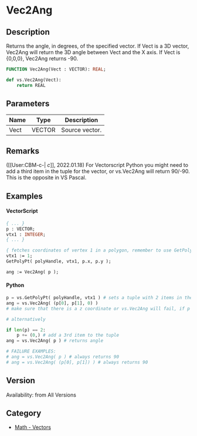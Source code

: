 # Vec2Ang

## Description
Returns the angle, in degrees, of the specified vector. If Vect is a 3D vector, Vec2Ang will return the 3D angle between Vect and the X axis. If Vect is {0,0,0}, Vec2Ang returns -90.

```pascal
FUNCTION Vec2Ang(Vect : VECTOR): REAL;
```

```python
def vs.Vec2Ang(Vect):
    return REAL
```

## Parameters
|Name|Type|Description|
|---|---|---|
|Vect|VECTOR|Source vector.|

## Remarks
([[User:CBM-c-| _c_]], 2022.01.18) For Vectorscript Python you might need to add a third item in the tuple for the vector, or vs.Vec2Ang will return 90/-90. This is the opposite in VS Pascal.

## Examples
#### VectorScript ####
```pascal
{ ... }
p : VECTOR;
vtx1 : INTEGER;
{ ... }

{ fetches coordinates of vertex 1 in a polygon, remember to use GetPolylineVertex if it's a polyline!  }
vtx1 := 1;
GetPolyPt( polyHandle, vtx1, p.x, p.y ); 

ang := Vec2Ang( p );
```
#### Python ####
```python
p = vs.GetPolyPt( polyHandle, vtx1 ) # sets a tuple with 2 items in the form ( 0, 0 )
ang = vs.Vec2Ang( (p[0], p[1], 0) ) 
# make sure that there is a z coordinate or vs.Vec2Ang will fail, if p has only 2 items (VS Python only, Pascal OK )

# alternatively

if len(p) == 2:
    p += (0,) # add a 3rd item to the tuple
ang = vs.Vec2Ang( p ) # returns angle

# FAILURE EXAMPLES:
# ang = vs.Vec2Ang( p ) # always returns 90
# ang = vs.Vec2Ang( (p[0], p[1]) ) # always returns 90
```

## Version
Availability: from All Versions

## Category
* [Math - Vectors](../Categories/Math%20-%20Vectors.md)

